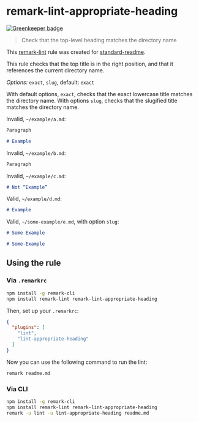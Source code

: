# remark-lint-appropriate-heading

[![Greenkeeper badge](https://badges.greenkeeper.io/RichardLitt/remark-lint-appropriate-heading.svg)](https://greenkeeper.io/)

> Check that the top-level heading matches the directory name

This [remark-lint](https://github.com/wooorm/remark-lint) rule was created for [standard-readme](//github.com/RichardLitt/standard-readme).

This rule checks that the top title is in the right position, and that it references the current directory name.

_Options:_ `exact`, `slug`, default: `exact`

With default options, `exact`, checks that the exact lowercase title matches the directory name.
With options `slug`, checks that the slugified title matches the directory name.

Invalid, `~/example/a.md`:

```markdown
Paragraph

# Example
```

Invalid, `~/example/b.md`:

```markdown
Paragraph
```

Invalid, `~/example/c.md`:

```markdown
# Not “Example”
```

Valid, `~/example/d.md`:

```markdown
# Example
```

Valid, `~/some-example/e.md`, with option `slug`:

```markdown
# Some Example
```

```markdown
# Some-Example
```

## Using the rule

### Via `.remarkrc`

```bash
npm install -g remark-cli
npm install remark-lint remark-lint-appropriate-heading
```

Then, set up your `.remarkrc`:

```JSON
{
  "plugins": [
    "lint",
    "lint-appropriate-heading"
  ]
}
```

Now you can use the following command to run the lint:

```bash
remark readme.md
```

### Via CLI

```bash
npm install -g remark-cli
npm install remark-lint remark-lint-appropriate-heading
remark -u lint -u lint-appropriate-heading readme.md
```
